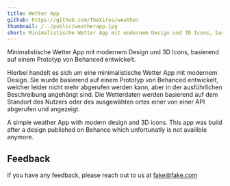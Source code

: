 ```yaml
---
title: Wetter App
github: https://github.com/TheXires/weather
thumbnail: /../public/weatherapp.jpg
short: Minimalistische Wetter App mit modernem Design und 3D Icons, basierend auf einem Prototyp von Behanced entwickelt.
---
```


Minimalistische Wetter App mit modernem Design und 3D Icons, basierend auf einem Prototyp von Behanced entwickelt.

Hierbei handelt es sich um eine minimalistische Wetter App mit modernem Design. Sie wurde basierend auf einem Prototyp von Behanced entwickelt, welcher leider nicht mehr abgerufen werden kann, aber in der ausführlichen Beschreibung angehängt sind. Die Wetterdaten werden basierend auf dem Standort des Nutzers oder des ausgewähten ortes einer von einer API abgerufen und angezeigt.

A simple weather App with modern design and 3D icons. This app was build
after a design published on Behance which unfortunatly is not availible anymore.

## Feedback

If you have any feedback, please reach out to us at fake@fake.com
